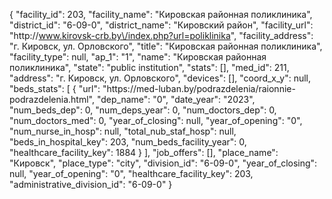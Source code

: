 {
    "facility_id": 203,
    "facility_name": "Кировская районная поликлиника",
    "district_id": "6-09-0",
    "district_name": "Кировский район",
    "facility_url": "http:\/\/www.kirovsk-crb.by\/index.php?url=poliklinika",
    "facility_address": "г. Кировск, ул. Орловского",
    "title": "Кировская районная поликлиника",
    "facility_type": null,
    "ap_1": "1",
    "name": "Кировская районная поликлиника",
    "state": "public institution",
    "stats": [],
    "med_id": 211,
    "address": "г. Кировск, ул. Орловского",
    "devices": [],
    "coord_x_y": null,
    "beds_stats": [
        {
            "url": "https:\/\/med-luban.by\/podrazdelenia\/raionnie-podrazdelenia.html",
            "dep_name": "0",
            "date_year": "2023",
            "num_beds_dep": 0,
            "num_deps_year": 0,
            "num_doctors_dep": 0,
            "num_doctors_med": 0,
            "year_of_closing": null,
            "year_of_opening": "0",
            "num_nurse_in_hosp": null,
            "total_nub_staf_hosp": null,
            "beds_in_hospital_key": 203,
            "num_beds_facility_year": 0,
            "healthcare_facility_key": 1884
        }
    ],
    "job_offers": [],
    "place_name": "Кировск",
    "place_type": "city",
    "division_id": "6-09-0",
    "year_of_closing": null,
    "year_of_opening": "0",
    "healthcare_facility_key": 203,
    "administrative_division_id": "6-09-0"
}